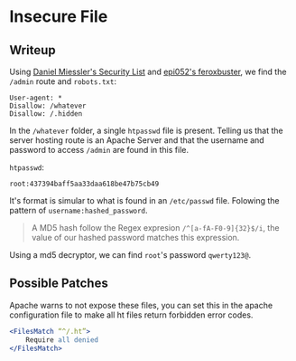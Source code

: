 # Insecure File

## Writeup

Using [Daniel Miessler's Security List](https://github.com/danielmiessler/SecLists.git) and [epi052's feroxbuster](https://github.com/epi052/feroxbuster), we find the `/admin` route and `robots.txt`:
```
User-agent: *
Disallow: /whatever
Disallow: /.hidden
```

In the `/whatever` folder, a single `htpasswd` file is present. Telling us that the server hosting route is an Apache Server and that the username and password to access `/admin` are found in this file.

`htpasswd`:
```
root:437394baff5aa33daa618be47b75cb49
```
It's format is simular to what is found in an `/etc/passwd` file. Folowing the pattern of `username:hashed_password`.

> A MD5 hash follow the Regex expresion `/^[a-fA-F0-9]{32}$/i`, the value of our hashed password matches this expression.

Using a md5 decryptor, we can find `root`'s password `qwerty123@`.

## Possible Patches

Apache warns to not expose these files, you can set this in the apache configuration file to make all ht files return forbidden error codes. 
``` apache
<FilesMatch “^/.ht”>
	Require all denied
</FilesMatch>
```